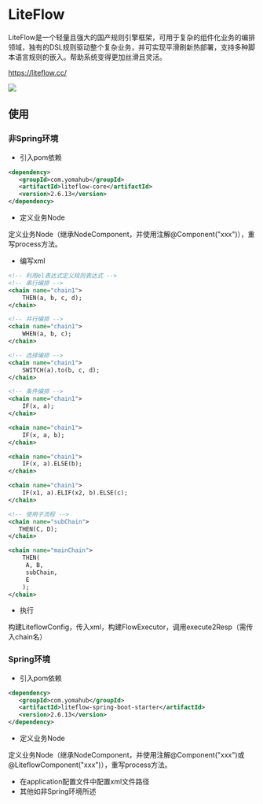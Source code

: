 # LiteFlow

LiteFlow是一个轻量且强大的国产规则引擎框架，可用于复杂的组件化业务的编排领域，独有的DSL规则驱动整个复杂业务，并可实现平滑刷新热部署，支持多种脚本语言规则的嵌入。帮助系统变得更加丝滑且灵活。



https://liteflow.cc/

![](C:\Users\user\Downloads\arch.svg)

## 使用

### 非Spring环境

* 引入pom依赖

```xml
<dependency>
   <groupId>com.yomahub</groupId>
   <artifactId>liteflow-core</artifactId>
   <version>2.6.13</version>
</dependency>
```

* 定义业务Node

定义业务Node（继承NodeComponent，并使用注解@Component("xxx")），重写process方法。

* 编写xml

```xml
<!-- 利用el表达式定义规则表达式 -->
<!-- 串行编排 -->
<chain name="chain1">
    THEN(a, b, c, d);
</chain>

<!-- 并行编排 -->
<chain name="chain1">
    WHEN(a, b, c);
</chain>

<!-- 选择编排 -->
<chain name="chain1">
    SWITCH(a).to(b, c, d);
</chain>

<!-- 条件编排 -->
<chain name="chain1">
    IF(x, a);
</chain>

<chain name="chain1">
    IF(x, a, b);
</chain>

<chain name="chain1">
    IF(x, a).ELSE(b);
</chain>

<chain name="chain1">
    IF(x1, a).ELIF(x2, b).ELSE(c);
</chain>

<!-- 使用子流程 -->
<chain name="subChain">
   THEN(C, D);
</chain>

<chain name="mainChain">
    THEN(
     A, B,
     subChain,
     E
    );
</chain>

```



* 执行

构建LiteflowConfig，传入xml，构建FlowExecutor，调用execute2Resp（需传入chain名）



### Spring环境

* 引入pom依赖

```xml
<dependency>
   <groupId>com.yomahub</groupId>
   <artifactId>liteflow-spring-boot-starter</artifactId>
   <version>2.6.13</version>
</dependency>
```



* 定义业务Node

定义业务Node（继承NodeComponent，并使用注解@Component("xxx")或@LiteflowComponent("xxx")），重写process方法。

* 在application配置文件中配置xml文件路径
* 其他如非Spring环境所述

